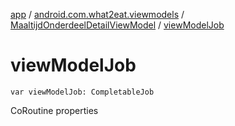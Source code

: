 [app](../../index.md) / [android.com.what2eat.viewmodels](../index.md) / [MaaltijdOnderdeelDetailViewModel](index.md) / [viewModelJob](./view-model-job.md)

# viewModelJob

`var viewModelJob: CompletableJob`

CoRoutine properties

